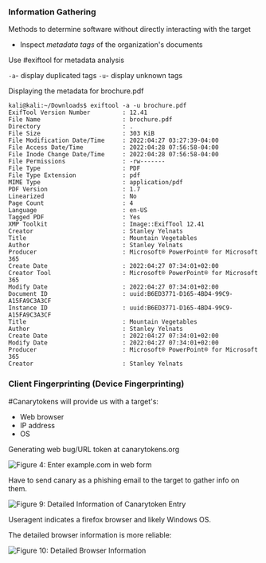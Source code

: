 ### Information Gathering

Methods to determine software without directly interacting with the target 
* Inspect _metadata tags_ of the organization's documents

Use #exiftool for metadata analysis

`-a`- display duplicated tags
`-u`- display unknown tags

Displaying the metadata for brochure.pdf

```hlt:1,21,22,23,24,25
kali@kali:~/Downloads$ exiftool -a -u brochure.pdf 
ExifTool Version Number         : 12.41
File Name                       : brochure.pdf
Directory                       : .
File Size                       : 303 KiB
File Modification Date/Time     : 2022:04:27 03:27:39-04:00
File Access Date/Time           : 2022:04:28 07:56:58-04:00
File Inode Change Date/Time     : 2022:04:28 07:56:58-04:00
File Permissions                : -rw-------
File Type                       : PDF
File Type Extension             : pdf
MIME Type                       : application/pdf
PDF Version                     : 1.7
Linearized                      : No
Page Count                      : 4
Language                        : en-US
Tagged PDF                      : Yes
XMP Toolkit                     : Image::ExifTool 12.41
Creator                         : Stanley Yelnats
Title                           : Mountain Vegetables
Author                          : Stanley Yelnats
Producer                        : Microsoft® PowerPoint® for Microsoft 365
Create Date                     : 2022:04:27 07:34:01+02:00
Creator Tool                    : Microsoft® PowerPoint® for Microsoft 365
Modify Date                     : 2022:04:27 07:34:01+02:00
Document ID                     : uuid:B6ED3771-D165-4BD4-99C9-A15FA9C3A3CF
Instance ID                     : uuid:B6ED3771-D165-4BD4-99C9-A15FA9C3A3CF
Title                           : Mountain Vegetables
Author                          : Stanley Yelnats
Create Date                     : 2022:04:27 07:34:01+02:00
Modify Date                     : 2022:04:27 07:34:01+02:00
Producer                        : Microsoft® PowerPoint® for Microsoft 365
Creator                         : Stanley Yelnats
```

### Client Fingerprinting (Device Fingerprinting)

#Canarytokens will provide us with a target's:
* Web browser
* IP address
* OS

Generating web bug/URL token at canarytokens.org 

![Figure 4: Enter example.com in web form](https://static.offsec.com/offsec-courses/PEN-200/imgs/clientsideattacks/c61a80704e8484cc69877a660b07f70e-csa_se_canaryform.png)

Have to send canary as a phishing email to the target to gather info on them. 

![Figure 9: Detailed Information of Canarytoken Entry](https://static.offsec.com/offsec-courses/PEN-200/imgs/clientsideattacks/bac2a45d642b8ec3a26716e5123460bd-cwa_se_locationinfo.png)

Useragent indicates a firefox browser and likely Windows OS.

The detailed browser information is more reliable:

![Figure 10: Detailed Browser Information](https://static.offsec.com/offsec-courses/PEN-200/imgs/clientsideattacks/9f37bed1e628f3cac2c259e8ab2b3625-csa_se_browserinfo.png)
